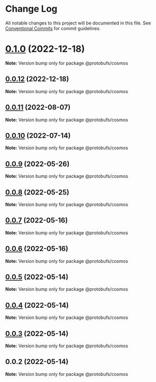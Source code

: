 # Change Log

All notable changes to this project will be documented in this file.
See [Conventional Commits](https://conventionalcommits.org) for commit guidelines.

# [0.1.0](https://github.com/cosmology-tech/proto-registry/compare/@protobufs/cosmos@0.0.12...@protobufs/cosmos@0.1.0) (2022-12-18)

**Note:** Version bump only for package @protobufs/cosmos





## [0.0.12](https://github.com/cosmology-tech/proto-registry/compare/@protobufs/cosmos@0.0.11...@protobufs/cosmos@0.0.12) (2022-12-18)

**Note:** Version bump only for package @protobufs/cosmos





## [0.0.11](https://github.com/cosmology-tech/proto-registry/compare/@protobufs/cosmos@0.0.10...@protobufs/cosmos@0.0.11) (2022-08-07)

**Note:** Version bump only for package @protobufs/cosmos





## [0.0.10](https://github.com/cosmology-tech/proto-registry/compare/@protobufs/cosmos@0.0.9...@protobufs/cosmos@0.0.10) (2022-07-14)

**Note:** Version bump only for package @protobufs/cosmos





## [0.0.9](https://github.com/cosmology-tech/proto-registry/compare/@protobufs/cosmos@0.0.8...@protobufs/cosmos@0.0.9) (2022-05-26)

**Note:** Version bump only for package @protobufs/cosmos





## [0.0.8](https://github.com/cosmology-tech/proto-registry/compare/@protobufs/cosmos@0.0.7...@protobufs/cosmos@0.0.8) (2022-05-25)

**Note:** Version bump only for package @protobufs/cosmos





## [0.0.7](https://github.com/cosmology-tech/proto-registry/compare/@protobufs/cosmos@0.0.6...@protobufs/cosmos@0.0.7) (2022-05-16)

**Note:** Version bump only for package @protobufs/cosmos





## [0.0.6](https://github.com/cosmology-tech/proto-registry/compare/@protobufs/cosmos@0.0.5...@protobufs/cosmos@0.0.6) (2022-05-16)

**Note:** Version bump only for package @protobufs/cosmos





## [0.0.5](https://github.com/cosmology-tech/proto-registry/compare/@protobufs/cosmos@0.0.4...@protobufs/cosmos@0.0.5) (2022-05-14)

**Note:** Version bump only for package @protobufs/cosmos





## [0.0.4](https://github.com/cosmology-tech/proto-registry/compare/@protobufs/cosmos@0.0.3...@protobufs/cosmos@0.0.4) (2022-05-14)

**Note:** Version bump only for package @protobufs/cosmos





## [0.0.3](https://github.com/cosmology-tech/proto-registry/compare/@protobufs/cosmos@0.0.2...@protobufs/cosmos@0.0.3) (2022-05-14)

**Note:** Version bump only for package @protobufs/cosmos





## 0.0.2 (2022-05-14)

**Note:** Version bump only for package @protobufs/cosmos
